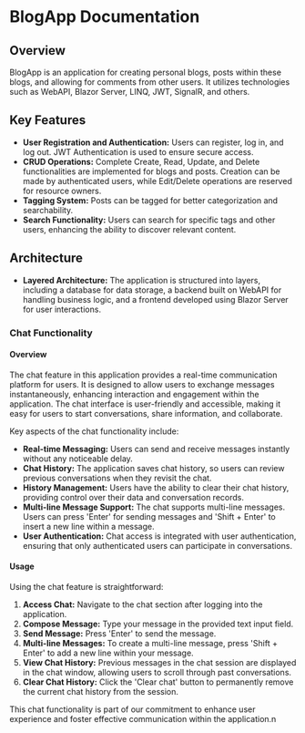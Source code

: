 # BlogApp Documentation

## Overview

BlogApp is an application for creating personal blogs, posts within these blogs, and allowing for comments from other users. It utilizes technologies such as WebAPI, Blazor Server, LINQ, JWT, SignalR, and others.

## Key Features

- **User Registration and Authentication:** Users can register, log in, and log out. JWT Authentication is used to ensure secure access.
- **CRUD Operations:** Complete Create, Read, Update, and Delete functionalities are implemented for blogs and posts. Creation can be made by authenticated users, while Edit/Delete operations are reserved for resource owners.
- **Tagging System:** Posts can be tagged for better categorization and searchability.
- **Search Functionality:** Users can search for specific tags and other users, enhancing the ability to discover relevant content.

## Architecture

- **Layered Architecture:** The application is structured into layers, including a database for data storage, a backend built on WebAPI for handling business logic, and a frontend developed using Blazor Server for user interactions.

### Chat Functionality

#### Overview

The chat feature in this application provides a real-time communication platform for users. It is designed to allow users to exchange messages instantaneously, enhancing interaction and engagement within the application. The chat interface is user-friendly and accessible, making it easy for users to start conversations, share information, and collaborate.

Key aspects of the chat functionality include:

- **Real-time Messaging:** Users can send and receive messages instantly without any noticeable delay.
- **Chat History:** The application saves chat history, so users can review previous conversations when they revisit the chat.
- **History Management:** Users have the ability to clear their chat history, providing control over their data and conversation records.
- **Multi-line Message Support:** The chat supports multi-line messages. Users can press 'Enter' for sending messages and 'Shift + Enter' to insert a new line within a message.
- **User Authentication:** Chat access is integrated with user authentication, ensuring that only authenticated users can participate in conversations.

#### Usage

Using the chat feature is straightforward:

1. **Access Chat:** Navigate to the chat section after logging into the application.
2. **Compose Message:** Type your message in the provided text input field.
3. **Send Message:** Press 'Enter' to send the message.
4. **Multi-line Messages:** To create a multi-line message, press 'Shift + Enter' to add a new line within your message.
5. **View Chat History:** Previous messages in the chat session are displayed in the chat window, allowing users to scroll through past conversations.
6. **Clear Chat History:** Click the 'Clear chat' button to permanently remove the current chat history from the session.

This chat functionality is part of our commitment to enhance user experience and foster effective communication within the application.n 
